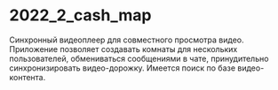 # 2022_2_cash_map
Синхронный видеоплеер для совместного просмотра видео. Приложение позволяет создавать комнаты для нескольких пользователей, обмениваться сообщениями в чате, принудительно синхронизировать видео-дорожку. Имеется поиск по базе видео-контента.
